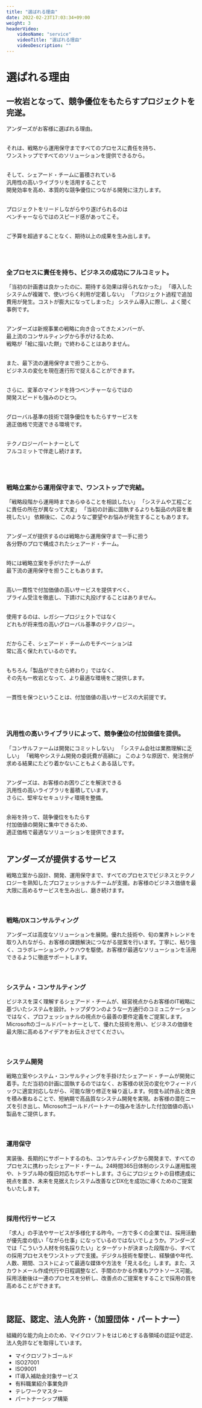 ```yaml
---
title: "選ばれる理由"
date: 2022-02-23T17:03:34+09:00
weight: 3
headerVideo: 
    videoName: "service"
    videoTitle: "選ばれる理由"
    videoDescription: ""
---
```


<h1 class="text-4xl font-bold mb-8">選ばれる理由</h1>

<h2 class="text-2xl font-bold mt-12 mb-6"> 一枚岩となって、競争優位をもたらすプロジェクトを完遂。</h2>
アンダーズがお客様に選ばれる理由。<br><br>

それは、戦略から運用保守まですべてのプロセスに責任を持ち、  
ワンストップですべてのソリューションを提供できるから。<br><br>

そして、シェアード・チームに蓄積されている  
汎用性の高いライブラリを活用することで  
開発効率を高め、本質的な競争優位につながる開発に注力します。<br><br>

プロジェクトをリードしながらやり遂げられるのは  
ベンチャーならではのスピード感があってこそ。<br><br>

ご予算を超過することなく、期待以上の成果を生み出します。<br><br><br><br>

<h3 class="text-xl font-bold mb-6">全プロセスに責任を持ち、ビジネスの成功にフルコミット。</h3>
「当初の計画書は良かったのに、期待する効果は得られなかった」  
「導入したシステムが複雑で、使いづらく利用が定着しない」  
「プロジェクト過程で追加費用が発生。コストが膨大になってしまった」  
システム導入に際し、よく聞く事例です。<br><br>

アンダーズは新規事業の戦略に向き合ってきたメンバーが、  
最上流のコンサルティングから手がけるため、  
戦略が「絵に描いた餅」で終わることはありません。<br><br>

また、最下流の運用保守まで担うことから、  
ビジネスの変化を現在進行形で捉えることができます。<br><br>

さらに、変革のマインドを持つベンチャーならではの   
開発スピードも強みのひとつ。<br><br>

グローバル基準の技術で競争優位をもたらすサービスを  
適正価格で完遂できる環境です。<br><br>

テクノロジーパートナーとして  
フルコミットで伴走し続けます。<br><br><br><br>

<h3 class="text-xl font-bold mb-6">戦略立案から運用保守まで、ワンストップで完結。</h3>
「戦略段階から運用時まであらゆることを相談したい」  
「システムや工程ごとに責任の所在が異なって大変」  
「当初の計画に固執するよりも製品の内容を重視したい」  
依頼後に、このようなご要望やお悩みが発生することもあります。<br><br>

アンダーズが提供するのは戦略から運用保守まで一手に担う  
各分野のプロで構成されたシェアード・チーム。<br><br>

時には戦略立案を手がけたチームが  
最下流の運用保守を担うこともあります。 <br><br>

高い一貫性で付加価値の高いサービスを提供すべく、  
プライム受注を徹底し、下請けに丸投げすることはありません。<br><br>

使用するのは、レガシープロジェクトではなく  
どれもが将来性の高いグローバル基準のテクノロジー。<br><br>

だからこそ、シェアード・チームのモチベーションは  
常に高く保たれているのです。<br><br>

もちろん「製品ができたら終わり」ではなく、  
その先も一枚岩となって、より最適な環境をご提供します。<br><br>

一貫性を保つということは、付加価値の高いサービスの大前提です。<br><br><br><br>

<h3 class="text-xl font-bold mb-6">汎用性の高いライブラリによって、競争優位の付加価値を提供。</h3>
「コンサルファームは開発にコミットしない」  
「システム会社は業務理解に乏しい」  
「戦略やシステム開発の委託費が高額に」  
このような原因で、発注側が求める結果にたどり着かないこともよくある話しです。<br><br>

アンダーズは、お客様のお困りごとを解決できる  
汎用性の高いライブラリを蓄積しています。  
さらに、堅牢なセキュリティ環境を整備。<br><br>

余裕を持って、競争優位をもたらす  
付加価値の開発に集中できるため、  
適正価格で最適なソリューションを提供できます。<br><br>

<h2 class="text-2xl font-bold mt-12 mb-6">アンダーズが提供するサービス</h2>
戦略立案から設計、開発、運用保守まで、すべてのプロセスでビジネスとテクノロジーを熟知したプロフェッショナルチームが支援。お客様のビジネス価値を最大限に高めるサービスを生み出し、磨き続けます。<br><br><br>

<h3 class="text-xl font-bold mb-6">戦略/DXコンサルティング</h3>
アンダーズは高度なソリューションを展開。優れた技術や、旬の業界トレンドを取り入れながら、お客様の課題解決につながる提案を行います。丁寧に、粘り強く、コラボレーションやノウハウを駆使。お客様が最適なソリューションを活用できるように徹底サポートします。<br><br><br>

<h3 class="text-xl font-bold mb-6">システム・コンサルティング</h3>
ビジネスを深く理解するシェアード・チームが、経営視点からお客様のIT戦略に基づいたシステムを設計。トップダウンのような一方通行のコミュニケーションではなく、プロフェッショナルの視点から最善の要件定義をご提案します。 Microsoftのゴールドパートナーとして、優れた技術を用い、ビジネスの価値を最大限に高めるアイデアをお伝えさせてください。<br><br><br>

<h3 class="text-xl font-bold mb-6">システム開発</h3>
戦略立案やシステム・コンサルティングを手掛けたシェアード・チームが開発に着手。ただ当初の計画に固執するのではなく、お客様の状況の変化やフィードバックに適宜対応しながら、可能な限り修正を繰り返します。何度も試作品と改良を積み重ねることで、短納期で高品質なシステム開発を実現。お客様の潜在ニーズを引き出し、Microsoftゴールドパートナーの強みを活かした付加価値の高い製品をご提供します。<br><br><br>

<h3 class="text-xl font-bold mb-6">運用保守</h3>
実装後、長期的にサポートするのも、コンサルティングから開発まで、すべてのプロセスに携わったシェアード・チーム。24時間365日体制のシステム運用監視や、トラブル時の復旧対応もサポートします。さらにプロジェクトの目標達成に視点を置き、未来を見据えたシステム改善などDX化を成功に導くためのご提案もいたします。<br><br><br>

<h3 class="text-xl font-bold mb-6">採用代行サービス</h3>
「求人」の手法やサービスが多様化する昨今。一方で多くの企業では、採用活動が優先度の低い「ながら仕事」になっているのではないでしょうか。アンダーズでは「こういう人材を何名採りたい」とターゲットが決まった段階から、すべての採用プロセスをワンストップで支援。デジタル技術を駆使し、経験値や年代、人数、期間、コストによって最適な媒体や方法を「見える化」します。また、スカウトメール作成代行や日程調整など、手間のかかる作業もアウトソース可能。採用活動後は一連のプロセスを分析し、改善点のご提案をすることで採用の質を高めることができます。<br><br><br>

<h2 class="text-2xl font-bold mt-12 mb-6">認証、認定、法人免許・（加盟団体・パートナー）</h2>
組織的な能力向上のため、マイクロソフトをはじめとする各領域の認証や認定、法人免許などを取得しています。
<ul class="ml-6 mt-6 list-disc">
<li>マイクロソフトゴールド</li>
<li>ISO27001</li>
<li>ISO9001</li>
<li>IT導入補助金対象サービス</li>
<li>有料職業紹介事業免許</li>
<li>テレワークマスター</li>
<li>パートナーシップ構築</li>
</ul>